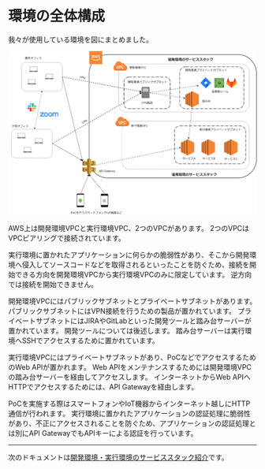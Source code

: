 # 環境の全体構成

我々が使用している環境を図にまとめました。

![](./assets/structure.png)

AWS上は開発環境VPCと実行環境VPC、2つのVPCがあります。
2つのVPCはVPCピアリングで接続されています。

実行環境に置かれたアプリケーションに何らかの脆弱性があり、そこから開発環境へ侵入してソースコードなどを取得されるといったことを防ぐため、接続を開始できる方向を開発環境VPCから実行環境VPCのみに限定しています。
逆方向では接続を開始できません。

開発環境VPCにはパブリックサブネットとプライベートサブネットがあります。
パブリックサブネットにはVPN接続を行うための製品が置かれています。
プライベートサブネットにはJIRAやGitLabといった開発ツールと踏み台サーバーが置かれています。
開発ツールについては後述します。
踏み台サーバーは実行環境へSSHでアクセスするために置かれています。

実行環境VPCにはプライベートサブネットがあり、PoCなどでアクセスするためのWeb APIが置かれます。
Web APIをメンテナンスするためには開発環境VPCの踏み台サーバーを経由してアクセスします。
インターネットからWeb APIへHTTPでアクセスするためには、API Gatewayを経由します。

PoCを実施する際はスマートフォンやIoT機器からインターネット越しにHTTP通信が行われます。
実行環境に置かれたアプリケーションの認証処理に脆弱性があり、不正にアクセスされることを防ぐため、アプリケーションの認証処理とは別にAPI GatewayでもAPIキーによる認証を行っています。

---

次のドキュメントは[開発環境・実行環境のサービススタック紹介](./tools.md)です。

